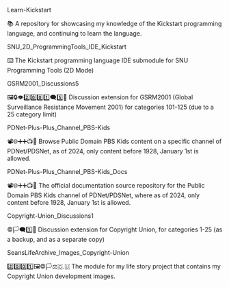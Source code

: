 
Learn-Kickstart

📚️ A repository for showcasing my knowledge of the Kickstart programming language, and continuing to learn the language. 

SNU_2D_ProgrammingTools_IDE_Kickstart

⌨️ The Kickstart programming language IDE submodule for SNU Programming Tools (2D Mode)

GSRM2001_Discussions5

🖼️🔒️👁️2️⃣️0️⃣️0️⃣️1️⃣️🗨️5️⃣️📖️ Discussion extension for GSRM2001 (Global Surveillance Resistance Movement 2001) for categories 101-125 (due to a 25 category limit) 

PDNet-Plus-Plus_Channel_PBS-Kids

📽️🌐️➕️➕️📺️💾️ Browse Public Domain PBS Kids content on a specific channel of PDNet/PDSNet, as of 2024, only content before 1928, January 1st is allowed. 

PDNet-Plus-Plus_Channel_PBS-Kids_Docs

📽️🌐️➕️➕️📺️📖️ The official documentation source repository for the Public Domain PBS Kids channel of PDNet/PDSNet, where as of 2024, only content before 1928, January 1st is allowed. 

Copyright-Union_Discussions1

©️🏳️🗨️1️⃣️💾️ Discussion extension for Copyright Union, for categories 1-25 (as a backup, and as a separate copy) 

SeansLifeArchive_Images_Copyright-Union

2️⃣️0️⃣️0️⃣️1️⃣️🖼️©️🏳️⚖️🇨.🇺 The module for my life story project that contains my Copyright Union development images.

